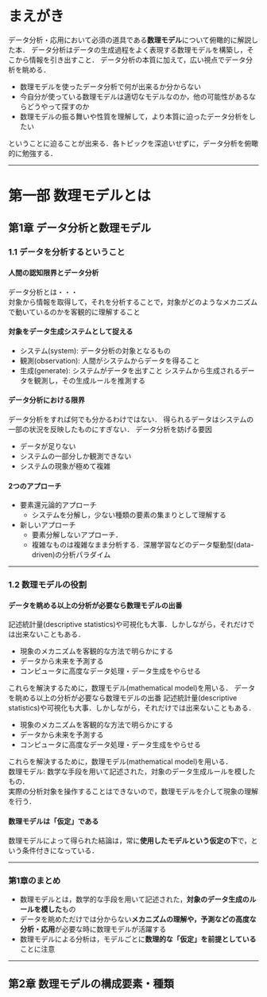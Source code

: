 # まえがき
データ分析・応用において必須の道具である**数理モデル**について俯瞰的に解説した本．
データ分析はデータの生成過程をよく表現する数理モデルを構築し，そこから情報を引き出すこと．
データ分析の本質に加えて，広い視点でデータ分析を眺める．

- 数理モデルを使ったデータ分析で何が出来るか分からない
- 今自分が使っている数理モデルは適切なモデルなのか，他の可能性があるならどうやって探すのか
- 数理モデルの振る舞いや性質を理解して，より本質に迫ったデータ分析をしたい

ということに迫ることが出来る．各トピックを深追いせずに，データ分析を俯瞰的に勉強する．

---

# 第一部 数理モデルとは
## 第1章 データ分析と数理モデル
### 1.1 データを分析するということ
#### 人間の認知限界とデータ分析
データ分析とは・・・  
対象から情報を取得して，それを分析することで，対象がどのようなメカニズムで動いているのかを客観的に理解すること

#### 対象をデータ生成システムとして捉える
- システム(system): データ分析の対象となるもの
- 観測(observation): 人間がシステムからデータを得ること
- 生成(generate): システムがデータを出すこと
システムから生成されるデータを観測し，その生成ルールを推測する

#### データ分析における限界
データ分析をすれば何でも分かるわけではない．
得られるデータはシステムの一部の状況を反映したものにすぎない．
データ分析を妨げる要因  
- データが足りない
- システムの一部分しか観測できない
- システムの現象が極めて複雑

#### 2つのアプローチ
- 要素還元論的アプローチ
    - システムを分解し，少ない種類の要素の集まりとして理解する
- 新しいアプローチ
    - 要素分解しないアプローチ．
    - 複雑なものは複雑なまま分析する．深層学習などのデータ駆動型(data-driven)の分析パラダイム


---
### 1.2 数理モデルの役割
#### データを眺める以上の分析が必要なら数理モデルの出番
記述統計量(descriptive statistics)や可視化も大事．しかしながら，それだけでは出来ないこともある．

- 現象のメカニズムを客観的な方法で明らかにする
- データから未来を予測する
- コンピュータに高度なデータ処理・データ生成をやらせる

これらを解決するために，数理モデル(mathematical model)を用いる． データを眺める以上の分析が必要なら数理モデルの出番
記述統計量(descriptive statistics)や可視化も大事．しかしながら，それだけでは出来ないこともある．

- 現象のメカニズムを客観的な方法で明らかにする
- データから未来を予測する
- コンピュータに高度なデータ処理・データ生成をやらせる

これらを解決するために，数理モデル(mathematical model)を用いる．  
数理モデル: 数学な手段を用いて記述された，対象のデータ生成ルールを模したもの．  
実際の分析対象を操作することはできないので，数理モデルを介して現象の理解を行う．

#### 数理モデルは「仮定」である
数理モデルによって得られた結論は，常に**使用したモデルという仮定の下**で，という条件付きになっている．

---

### 第1章のまとめ
- 数理モデルとは，数学的な手段を用いて記述された，**対象のデータ生成のルールを模した**もの
- データを眺めただけでは分からない**メカニズムの理解や，予測などの高度な分析・応用**が必要な時に数理モデルが活躍する
- 数理モデルによる分析は，モデルごとに**数理的な「仮定」を前提としている**ことに注意


---

## 第2章 数理モデルの構成要素・種類























